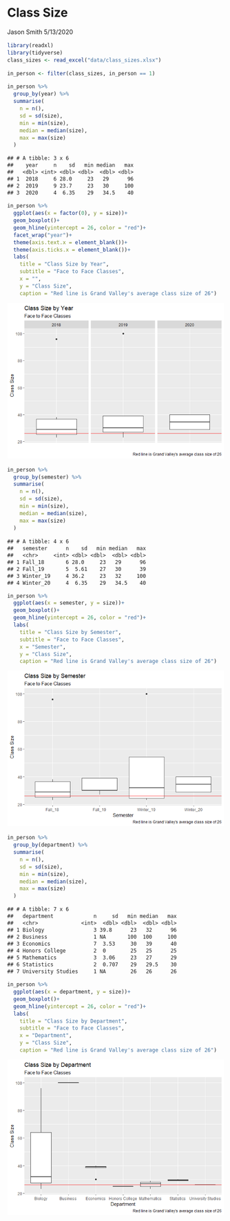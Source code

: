 Class Size
================
Jason Smith
5/13/2020

``` r
library(readxl)
library(tidyverse)
class_sizes <- read_excel("data/class_sizes.xlsx")
```

``` r
in_person <- filter(class_sizes, in_person == 1)
```

``` r
in_person %>% 
  group_by(year) %>% 
  summarise(
    n = n(),
    sd = sd(size),
    min = min(size),
    median = median(size),
    max = max(size)
  )
```

    ## # A tibble: 3 x 6
    ##    year     n    sd   min median   max
    ##   <dbl> <int> <dbl> <dbl>  <dbl> <dbl>
    ## 1  2018     6 28.0     23   29      96
    ## 2  2019     9 23.7     23   30     100
    ## 3  2020     4  6.35    29   34.5    40

``` r
in_person %>% 
  ggplot(aes(x = factor(0), y = size))+
  geom_boxplot()+
  geom_hline(yintercept = 26, color = "red")+
  facet_wrap("year")+
  theme(axis.text.x = element_blank())+
  theme(axis.ticks.x = element_blank())+
  labs(
    title = "Class Size by Year",
    subtitle = "Face to Face Classes",
    x = "",
    y = "Class Size",
    caption = "Red line is Grand Valley's average class size of 26")
```

![](corona-college_files/figure-gfm/unnamed-chunk-4-1.png)<!-- -->

``` r
in_person %>% 
  group_by(semester) %>% 
  summarise(
    n = n(),
    sd = sd(size),
    min = min(size),
    median = median(size),
    max = max(size)
  )
```

    ## # A tibble: 4 x 6
    ##   semester      n    sd   min median   max
    ##   <chr>     <int> <dbl> <dbl>  <dbl> <dbl>
    ## 1 Fall_18       6 28.0     23   29      96
    ## 2 Fall_19       5  5.61    27   30      39
    ## 3 Winter_19     4 36.2     23   32     100
    ## 4 Winter_20     4  6.35    29   34.5    40

``` r
in_person %>% 
  ggplot(aes(x = semester, y = size))+
  geom_boxplot()+
  geom_hline(yintercept = 26, color = "red")+
  labs(
    title = "Class Size by Semester",
    subtitle = "Face to Face Classes",
    x = "Semester",
    y = "Class Size",
    caption = "Red line is Grand Valley's average class size of 26")
```

![](corona-college_files/figure-gfm/unnamed-chunk-6-1.png)<!-- -->

``` r
in_person %>% 
  group_by(department) %>% 
  summarise(
    n = n(),
    sd = sd(size),
    min = min(size),
    median = median(size),
    max = max(size)
  )
```

    ## # A tibble: 7 x 6
    ##   department             n     sd   min median   max
    ##   <chr>              <int>  <dbl> <dbl>  <dbl> <dbl>
    ## 1 Biology                3 39.8      23   32      96
    ## 2 Business               1 NA       100  100     100
    ## 3 Economics              7  3.53     30   39      40
    ## 4 Honors College         2  0        25   25      25
    ## 5 Mathematics            3  3.06     23   27      29
    ## 6 Statistics             2  0.707    29   29.5    30
    ## 7 University Studies     1 NA        26   26      26

``` r
in_person %>% 
  ggplot(aes(x = department, y = size))+
  geom_boxplot()+
  geom_hline(yintercept = 26, color = "red")+
  labs(
    title = "Class Size by Department",
    subtitle = "Face to Face Classes",
    x = "Department",
    y = "Class Size",
    caption = "Red line is Grand Valley's average class size of 26")
```

![](corona-college_files/figure-gfm/unnamed-chunk-8-1.png)<!-- -->
